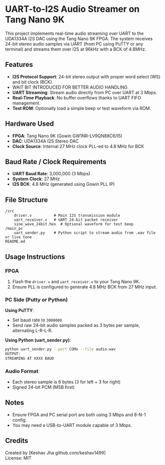 # UART-to-I2S Audio Streamer on Tang Nano 9K

This project implements real-time audio streaming over UART to the UDA1334A I2S DAC using the Tang Nano 9K FPGA. The system receives 24-bit stereo audio samples via UART (from PC using PuTTY or any terminal) and streams them over I2S at 96kHz with a BCK of 4.8MHz.

## Features

- **I2S Protocol Support**: 24-bit stereo output with proper word select (WS) and bit clock (BCK).
- WAIT BIT INTRODUCED FOR BETTER AUDIO HANDLING
- **UART Streaming**: Stream audio directly from PC over UART at 3 Mbps.
- **Real-Time Playback**: No buffer overflows thanks to UART FIFO management.
- **Test ROM**: Optionally load a simple beep or test waveform via ROM.

## Hardware Used

- **FPGA**: Tang Nano 9K (Gowin GW1NR-LV9QN88C6/I5)
- **DAC**: UDA1334A I2S Stereo DAC
- **Clock Source**: Internal 27 MHz clock PLL-ed to 4.8 MHz for BCK

## Baud Rate / Clock Requirements

- **UART Baud Rate**: 3,000,000 (3 Mbps)
- **System Clock**: 27 MHz
- **I2S BCK**: 4.8 MHz (generated using Gowin PLL IP)

## File Structure

```
/src
    driver.v          # Main I2S transmission module
    uart_receiver.v   # UART 24-bit packet receiver
    sine_wave_24bit.hex  # Optional waveform for test beep
/main_pc
    uart_sender.py    # Python script to stream audio from .wav file or live tone
README.md
```

## Usage Instructions

### FPGA

1. Flash the `driver.v` and `uart_receiver.v` to your Tang Nano 9K.
2. Ensure PLL is configured to generate 4.8 MHz BCK from 27 MHz input.

### PC Side (Putty or Python)

**Using PuTTY**:  
- Set baud rate to `3000000`  
- Send raw 24-bit audio samples packed as 3 bytes per sample, alternating L-R-L-R.

**Using Python (uart_sender.py)**:
```bash
python uart_sender.py --port COMx --file audio.wav
OUTPUT:
STREAMING AT XXXX BAUD
```

### Audio Format

- Each stereo sample is 6 bytes (3 for left + 3 for right)
- Signed 24-bit PCM (MSB first)

## Notes

- Ensure FPGA and PC serial port are both using 3 Mbps and 8-N-1 config.
- You may need a USB-to-UART module capable of 3 Mbps.

## Credits

Created by [Keshav Jha  github.com/keshav1499]  
License: MIT
